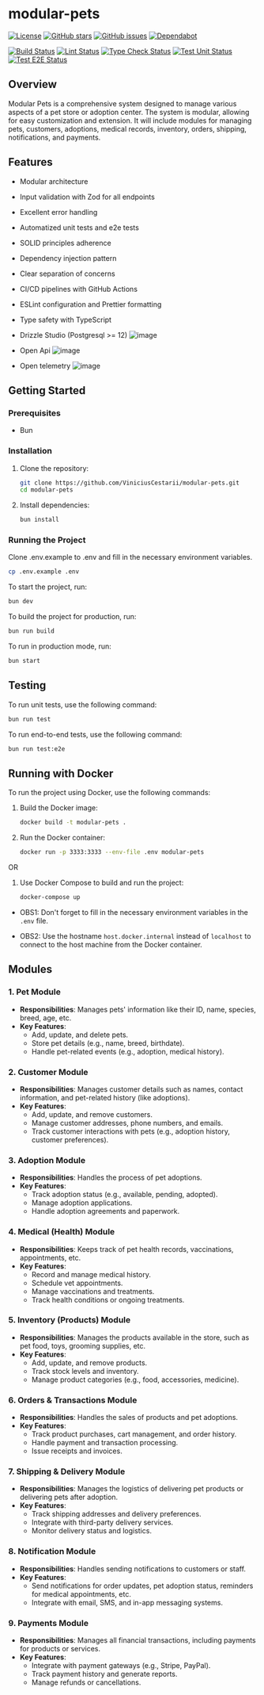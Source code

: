 # modular-pets

[![License](https://img.shields.io/github/license/ViniciusCestarii/modular-pets)](https://github.com/ViniciusCestarii/modular-pets/blob/main/LICENSE)
[![GitHub stars](https://img.shields.io/github/stars/ViniciusCestarii/modular-pets)](https://github.com/ViniciusCestarii/modular-pets/stargazers)
[![GitHub issues](https://img.shields.io/github/issues/ViniciusCestarii/modular-pets)](https://github.com/ViniciusCestarii/modular-pets/issues)
[![Dependabot](https://badgen.net/badge/Dependabot/enabled/green?icon=dependabot)](https://dependabot.com/)

[![Build Status](https://github.com/ViniciusCestarii/modular-pets/actions/workflows/build-check.yml/badge.svg)](https://github.com/ViniciusCestarii/modular-pets/actions/workflows/build-check.yml)
[![Lint Status](https://github.com/ViniciusCestarii/modular-pets/actions/workflows/lint-check.yml/badge.svg)](https://github.com/ViniciusCestarii/modular-pets/actions/workflows/lint-check.yml)
[![Type Check Status](https://github.com/ViniciusCestarii/modular-pets/actions/workflows/types-check.yml/badge.svg)](https://github.com/ViniciusCestarii/modular-pets/actions/workflows/types-check.yml)
[![Test Unit Status](https://github.com/ViniciusCestarii/modular-pets/actions/workflows/test-unit.yml/badge.svg)](https://github.com/ViniciusCestarii/modular-pets/actions/workflows/test-unit.yml)
[![Test E2E Status](https://github.com/ViniciusCestarii/modular-pets/actions/workflows/test-e2e.yml/badge.svg)](https://github.com/ViniciusCestarii/modular-pets/actions/workflows/test-e2e.yml)

## Overview

Modular Pets is a comprehensive system designed to manage various aspects of a pet store or adoption center. The system is modular, allowing for easy customization and extension. It will include modules for managing pets, customers, adoptions, medical records, inventory, orders, shipping, notifications, and payments.

## Features

- Modular architecture
- Input validation with Zod for all endpoints
- Excellent error handling
- Automatized unit tests and e2e tests
- SOLID principles adherence
- Dependency injection pattern
- Clear separation of concerns
- CI/CD pipelines with GitHub Actions
- ESLint configuration and Prettier formatting
- Type safety with TypeScript

- Drizzle Studio (Postgresql >= 12)
  ![image](https://github.com/user-attachments/assets/97e12b30-3227-4ace-ba06-cac866067159)

- Open Api
  ![image](https://github.com/user-attachments/assets/18b5400f-d053-46e2-93d4-18cd0c918c1f)

- Open telemetry
  ![image](https://github.com/user-attachments/assets/c83b517d-beca-4b84-b847-bf69cd72199d)

## Getting Started

### Prerequisites

- Bun

### Installation

1. Clone the repository:
    ```sh
    git clone https://github.com/ViniciusCestarii/modular-pets.git
    cd modular-pets
    ```

2. Install dependencies:
    ```sh
    bun install
    ```

### Running the Project

Clone .env.example to .env and fill in the necessary environment variables.
```sh	
cp .env.example .env
```

To start the project, run:
```sh
bun dev
```

To build the project for production, run:
```sh
bun run build
```

To run in production mode, run:
```sh
bun start
```

## Testing

To run unit tests, use the following command:
```sh
bun run test
```

To run end-to-end tests, use the following command:
```sh
bun run test:e2e
```

## Running with Docker

To run the project using Docker, use the following commands:

1. Build the Docker image:
    ```sh
    docker build -t modular-pets .
    ```

2. Run the Docker container:
    ```sh
    docker run -p 3333:3333 --env-file .env modular-pets
    ```

OR

1. Use Docker Compose to build and run the project:
    ```sh
    docker-compose up
    ```

- OBS1: Don't forget to fill in the necessary environment variables in the `.env` file. 

- OBS2: Use the hostname `host.docker.internal` instead of `localhost` to connect to the host machine from the Docker container.

## Modules

### 1. Pet Module

- **Responsibilities**: Manages pets' information like their ID, name, species, breed, age, etc.
- **Key Features**:
  - Add, update, and delete pets.
  - Store pet details (e.g., name, breed, birthdate).
  - Handle pet-related events (e.g., adoption, medical history).

### 2. Customer Module

- **Responsibilities**: Manages customer details such as names, contact information, and pet-related history (like adoptions).
- **Key Features**:
  - Add, update, and remove customers.
  - Manage customer addresses, phone numbers, and emails.
  - Track customer interactions with pets (e.g., adoption history, customer preferences).

### 3. Adoption Module

- **Responsibilities**: Handles the process of pet adoptions.
- **Key Features**:
  - Track adoption status (e.g., available, pending, adopted).
  - Manage adoption applications.
  - Handle adoption agreements and paperwork.

### 4. Medical (Health) Module

- **Responsibilities**: Keeps track of pet health records, vaccinations, appointments, etc.
- **Key Features**:
  - Record and manage medical history.
  - Schedule vet appointments.
  - Manage vaccinations and treatments.
  - Track health conditions or ongoing treatments.

### 5. Inventory (Products) Module

- **Responsibilities**: Manages the products available in the store, such as pet food, toys, grooming supplies, etc.
- **Key Features**:
  - Add, update, and remove products.
  - Track stock levels and inventory.
  - Manage product categories (e.g., food, accessories, medicine).

### 6. Orders & Transactions Module

- **Responsibilities**: Handles the sales of products and pet adoptions.
- **Key Features**:
  - Track product purchases, cart management, and order history.
  - Handle payment and transaction processing.
  - Issue receipts and invoices.

### 7. Shipping & Delivery Module

- **Responsibilities**: Manages the logistics of delivering pet products or delivering pets after adoption.
- **Key Features**:
  - Track shipping addresses and delivery preferences.
  - Integrate with third-party delivery services.
  - Monitor delivery status and logistics.

### 8. Notification Module

- **Responsibilities**: Handles sending notifications to customers or staff.
- **Key Features**:
  - Send notifications for order updates, pet adoption status, reminders for medical appointments, etc.
  - Integrate with email, SMS, and in-app messaging systems.

### 9. Payments Module

- **Responsibilities**: Manages all financial transactions, including payments for products or services.
- **Key Features**:
  - Integrate with payment gateways (e.g., Stripe, PayPal).
  - Track payment history and generate reports.
  - Manage refunds or cancellations.


